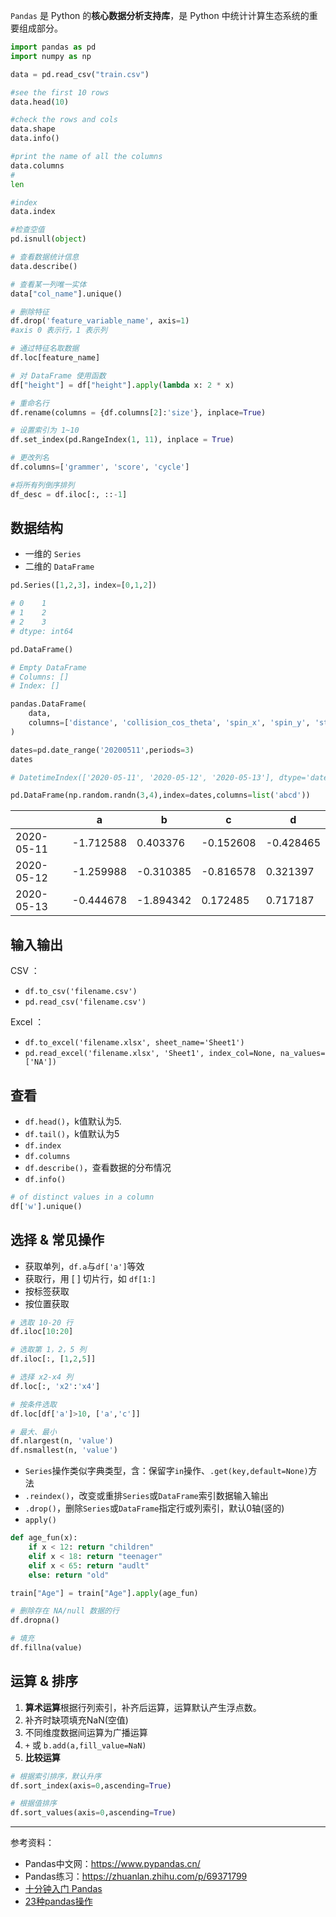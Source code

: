 

`Pandas` 是 Python 的**核心数据分析支持库**，是 Python 中统计计算生态系统的重要组成部分。

```python
import pandas as pd
import numpy as np

data = pd.read_csv("train.csv")

#see the first 10 rows
data.head(10)

#check the rows and cols
data.shape
data.info()

#print the name of all the columns
data.columns
#
len

#index
data.index

#检查空值
pd.isnull(object)

# 查看数据统计信息
data.describe()

# 查看某一列唯一实体
data["col_name"].unique()

# 删除特征
df.drop('feature_variable_name', axis=1)
#axis 0 表示行，1 表示列

# 通过特征名取数据
df.loc[feature_name]

# 对 DataFrame 使用函数
df["height"] = df["height"].apply(lambda x: 2 * x)

# 重命名行
df.rename(columns = {df.columns[2]:'size'}, inplace=True)
```

```python
# 设置索引为 1~10
df.set_index(pd.RangeIndex(1, 11), inplace = True)

# 更改列名
df.columns=['grammer', 'score', 'cycle']
```

```python
#将所有列倒序排列
df_desc = df.iloc[:, ::-1]
```




## 数据结构

- 一维的 `Series`
- 二维的 `DataFrame`

```python
pd.Series([1,2,3]，index=[0,1,2])

# 0    1
# 1    2
# 2    3
# dtype: int64
```

```python
pd.DataFrame()

# Empty DataFrame
# Columns: []
# Index: []

pandas.DataFrame(
    data, 
    columns=['distance', 'collision_cos_theta', 'spin_x', 'spin_y', 'strength']
)
```

```python
dates=pd.date_range('20200511',periods=3)
dates

# DatetimeIndex(['2020-05-11', '2020-05-12', '2020-05-13'], dtype='datetime64[ns]', freq='D')
```

```python
pd.DataFrame(np.random.randn(3,4),index=dates,columns=list('abcd'))
```

|            | a         | b         | c         | d         |
| ---------- | --------- | --------- | --------- | --------- |
| 2020-05-11 | -1.712588 | 0.403376  | -0.152608 | -0.428465 |
| 2020-05-12 | -1.259988 | -0.310385 | -0.816578 | 0.321397  |
| 2020-05-13 | -0.444678 | -1.894342 | 0.172485  | 0.717187  |

## 输入输出

CSV ：
- `df.to_csv('filename.csv')`
- `pd.read_csv('filename.csv')`

Excel ：
- `df.to_excel('filename.xlsx', sheet_name='Sheet1')`
- `pd.read_excel('filename.xlsx', 'Sheet1', index_col=None, na_values=['NA'])`


## 查看
- `df.head()`，k值默认为5.
- `df.tail()`，k值默认为5
- `df.index`
- `df.columns`
- `df.describe()`，查看数据的分布情况
- `df.info()`

```python
# of distinct values in a column
df['w'].unique()
```


## 选择 & 常见操作
- 获取单列，`df.a`与`df['a']`等效
- 获取行，用 [ ] 切片行，如 `df[1:]`
- 按标签获取
- 按位置获取


```python
# 选取 10-20 行
df.iloc[10:20]

# 选取第 1，2，5 列
df.iloc[:, [1,2,5]]

# 选择 x2-x4 列
df.loc[:, 'x2':'x4']

# 按条件选取
df.loc[df['a']>10, ['a','c']]

# 最大、最小
df.nlargest(n, 'value')
df.nsmallest(n, 'value')
```

- `Series`操作类似字典类型，含：保留字`in`操作、`.get(key,default=None)`方法
- `.reindex()`，改变或重排`Series`或`DataFrame`索引数据输入输出
- `.drop()`，删除`Series`或`DataFrame`指定行或列索引，默认0轴(竖的)
- `apply()`

```python
def age_fun(x):
    if x < 12: return "children"
    elif x < 18: return "teenager"
    elif x < 65: return "audlt"
    else: return "old"

train["Age"] = train["Age"].apply(age_fun)
```


```python
# 删除存在 NA/null 数据的行
df.dropna()

# 填充
df.fillna(value)
```

## 运算 & 排序

1. **算术运算**根据行列索引，补齐后运算，运算默认产生浮点数。
2. 补齐时缺项填充NaN(空值)
3. 不同维度数据间运算为广播运算
4. `+` 或 `b.add(a,fill_value=NaN)`
5. **比较运算**


```python
# 根据索引排序，默认升序
df.sort_index(axis=0,ascending=True)

# 根据值排序
df.sort_values(axis=0,ascending=True)
```

-----------

参考资料：
- Pandas中文网：https://www.pypandas.cn/
- Pandas练习：https://zhuanlan.zhihu.com/p/69371799
- [十分钟入门 Pandas](https://www.pypandas.cn/docs/getting_started/10min.html)
- [23种pandas操作](https://zhuanlan.zhihu.com/p/43018099)
